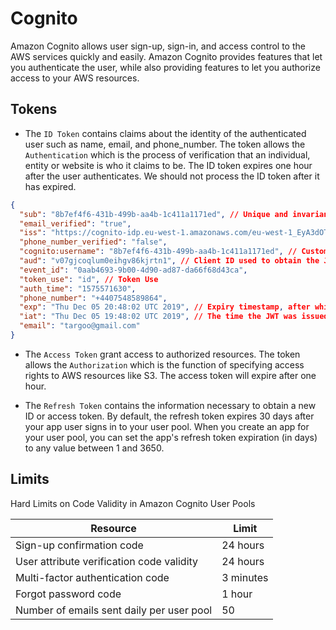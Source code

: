 # Cognito

Amazon Cognito allows user sign-up, sign-in, and access control to the AWS services quickly and easily. Amazon Cognito provides features that let you authenticate the user, while also providing features to let you authorize access to your AWS resources.

## Tokens

- The `ID Token` contains claims about the identity of the authenticated user such as name, email, and phone_number. The token allows the `Authentication` which is the process of verification that an individual, entity or website is who it claims to be. The ID token expires one hour after the user authenticates. We should not process the ID token after it has expired.

```Json
{
  "sub": "8b7ef4f6-431b-499b-aa4b-1c411a1171ed", // Unique and invariant ID representing the user.
  "email_verified": "true",
  "iss": "https://cognito-idp.eu-west-1.amazonaws.com/eu-west-1_EyA3dOTLj",
  "phone_number_verified": "false",
  "cognito:username": "8b7ef4f6-431b-499b-aa4b-1c411a1171ed", // Custom Cognito attribute which contains the user name
  "aud": "v07gjcoqlum0eihgv86kjrtn1", // Client ID used to obtain the JWT access code. This should match the client ID defined in the user pool.
  "event_id": "0aab4693-9b00-4d90-ad87-da66f68d43ca",
  "token_use": "id", // Token Use
  "auth_time": "1575571630",
  "phone_number": "+4407548589864",
  "exp": "Thu Dec 05 20:48:02 UTC 2019", // Expiry timestamp, after which the JWT access code should no longer be trusted.
  "iat": "Thu Dec 05 19:48:02 UTC 2019", // The time the JWT was issued
  "email": "targoo@gmail.com"
}
```

- The `Access Token` grant access to authorized resources. The token allows the `Authorization` which is the function of specifying access rights to AWS resources like S3. The access token will expire after one hour.

- The `Refresh Token` contains the information necessary to obtain a new ID or access token. By default, the refresh token expires 30 days after your app user signs in to your user pool. When you create an app for your user pool, you can set the app's refresh token expiration (in days) to any value between 1 and 3650.

## Limits

Hard Limits on Code Validity in Amazon Cognito User Pools

| Resource                                  | Limit     |
| ----------------------------------------- | --------- |
| Sign-up confirmation code                 | 24 hours  |
| User attribute verification code validity | 24 hours  |
| Multi-factor authentication code          | 3 minutes |
| Forgot password code                      | 1 hour    |
| Number of emails sent daily per user pool | 50        |
